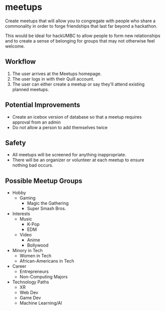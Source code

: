 # meetups
Create meetups that will allow you to congregate with people who share a commonality in order to forge friendships that last far beyond a hackathon.

This would be ideal for hackUMBC to allow people to form new relationships and to create a sense of belonging for groups that may not otherwise feel welcome.

## Workflow
1. The user arrives at the Meetups homepage.
2. The user logs in with their Quill account.
3. The user can either create a meetup or say they'll attend existing planned meetups.

## Potential Improvements
- Create an icebox version of database so that a meetup requires approval from an admin
- Do not allow a person to add themselves twice

## Safety
- All meetups will be screened for anything inappropriate.
- There will be an organizer or volunteer at each meetup to ensure nothing bad occurs.

## Possible Meetup Groups
- Hobby
  - Gaming
    - Magic the Gathering
    - Super Smash Bros.
- Interests
  - Music
    - K-Pop
    - EDM
  - Video
    - Anime
    - Bollywood
- Minory in Tech
  - Women in Tech
  - African-Americans in Tech
- Career
  - Entrepreneurs
  - Non-Computing Majors
- Technology Paths
  - XR
  - Web Dev
  - Game Dev
  - Machine Learning/AI
